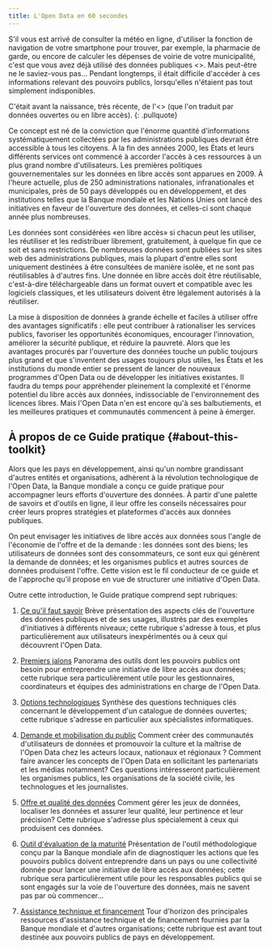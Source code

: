 ```yaml
---
title: L'Open Data en 60 secondes
---
```


S'il vous est arrivé de consulter la météo en ligne, d'utiliser la
fonction de navigation de votre smartphone pour trouver, par exemple, la
pharmacie de garde, ou encore de calculer les dépenses de voirie de
votre municipalité, c'est que vous avez déjà utilisé des données
publiques <<ouvertes>>. Mais peut-être ne le saviez-vous pas...
Pendant longtemps, il était difficile d'accéder à ces informations
relevant des pouvoirs publics, lorsqu'elles n'étaient pas tout
simplement indisponibles.

C'était avant la naissance, très récente, de l'<<Open Data>> (que
l'on traduit par données ouvertes ou en libre accès).
{: .pullquote}

Ce concept est né
de la conviction que l'énorme quantité d'informations systématiquement
collectées par les administrations publiques devrait être accessible à
tous les citoyens. À la fin des années 2000, les États et leurs
différents services ont commencé à accorder l'accès à ces ressources à
un plus grand nombre d'utilisateurs. Les premières politiques
gouvernementales sur les données en libre accès sont apparues en 2009. À
l'heure actuelle, plus de 250 administrations nationales,
infranationales et municipales, près de 50 pays développés ou en
développement, et des institutions telles que la Banque mondiale et les
Nations Unies ont lancé des initiatives en faveur de l'ouverture des
données, et celles-ci sont chaque année plus nombreuses.

Les données sont considérées «en libre accès» si chacun peut les
utiliser, les réutiliser et les redistribuer librement, gratuitement, à
quelque fin que ce soit et sans restrictions. De nombreuses données sont
publiées sur les sites web des administrations publiques, mais la
plupart d'entre elles sont uniquement destinées à être consultées de
manière isolée, et ne sont pas réutilisables à d'autres fins. Une donnée
en libre accès doit être réutilisable, c'est-à-dire téléchargeable dans
un format ouvert et compatible avec les logiciels classiques, et les
utilisateurs doivent être légalement autorisés à la réutiliser.

La mise à disposition de données à grande échelle et faciles à utiliser
offre des avantages significatifs : elle peut contribuer à rationaliser
les services publics, favoriser les opportunités économiques, encourager
l'innovation, améliorer la sécurité publique, et réduire la pauvreté.
Alors que les avantages procurés par l'ouverture des données touche un
public toujours plus grand et que s'inventent des usages toujours plus
utiles, les États et les institutions du monde entier se pressent de
lancer de nouveaux programmes d'Open Data ou de développer les
initiatives existantes. Il faudra du temps pour appréhender pleinement
la complexité et l'énorme potentiel du libre accès aux données,
indissociable de l'environnement des licences libres. Mais l'Open Data
n'en est encore qu'à ses balbutiements, et les meilleures pratiques et
communautés commencent à peine à émerger.

## À propos de ce Guide pratique   {#about-this-toolkit}

Alors que les pays en développement, ainsi qu'un nombre grandissant
d'autres entités et organisations, adhèrent à la révolution
technologique de l'Open Data, la Banque mondiale a conçu ce guide
pratique pour accompagner leurs efforts d'ouverture des données. À
partir d'une palette de savoirs et d'outils en ligne, il leur offre
les conseils nécessaires pour créer leurs propres stratégies et
plateformes d'accès aux données publiques.

On peut envisager les initiatives de libre accès aux données sous
l'angle de l'économie de l'offre et de la demande : les données sont
des biens; les utilisateurs de données sont des consommateurs, ce sont
eux qui génèrent la demande de données; et les organismes publics et
autres sources de données produisent l'offre. Cette vision est le fil
conducteur de ce guide et de l'approche qu'il propose en vue de
structurer une initiative d'Open Data.

Outre cette introduction, le Guide pratique comprend sept rubriques:

1.  [Ce qu'il faut savoir](essentials.html) Brève présentation des
    aspects clés de l'ouverture des données publiques et de ses usages,
    illustrés par des exemples d'initiatives à différents niveaux;
    cette rubrique s'adresse à tous, et plus particulièrement aux
    utilisateurs inexpérimentés ou à ceux qui découvrent l'Open Data.

2.  [Premiers jalons](starting.html) Panorama des outils dont les
    pouvoirs publics ont besoin pour entreprendre une initiative de
    libre accès aux données; cette rubrique sera particulièrement utile
    pour les gestionnaires, coordinateurs et équipes des administrations
    en charge de l'Open Data.

3.  [Options technologiques](technology.html) Synthèse des questions
    techniques clés concernant le développement d'un catalogue de
    données ouvertes; cette rubrique s'adresse en particulier aux
    spécialistes informatiques.

4.  [Demande et mobilisation du public](demand.html) Comment créer des
    communautés d'utilisateurs de données et promouvoir la culture et la
    maîtrise de l'Open Data chez les acteurs locaux, nationaux et
    régionaux ? Comment faire avancer les concepts de l'Open Data en
    sollicitant les partenariats et les médias notamment? Ces questions
    intéresseront particulièrement les organismes publics, les
    organisations de la société civile, les technologues et les
    journalistes.

5.  [Offre et qualité des données](supply.html) Comment gérer les jeux
    de données, localiser les données et assurer leur qualité, leur
    pertinence et leur précision? Cette rubrique s'adresse plus
    spécialement à ceux qui produisent ces données.

6.  [Outil d'évaluation de la maturité](odra.html) Présentation de
    l'outil méthodologique conçu par la Banque mondiale afin de
    diagnostiquer les actions que les pouvoirs publics doivent
    entreprendre dans un pays ou une collectivité donnée pour lancer une
    initiative de libre accès aux données; cette rubrique sera
    particulièrement utile pour les responsables publics qui se sont
    engagés sur la voie de l'ouverture des données, mais ne savent pas
    par où commencer...

7.  [Assistance technique et financement](technical-assistance.html)
    Tour d'horizon des principales ressources d'assistance technique et
    de financement fournies par la Banque mondiale et d'autres
    organisations; cette rubrique est avant tout destinée aux pouvoirs
    publics de pays en développement.

